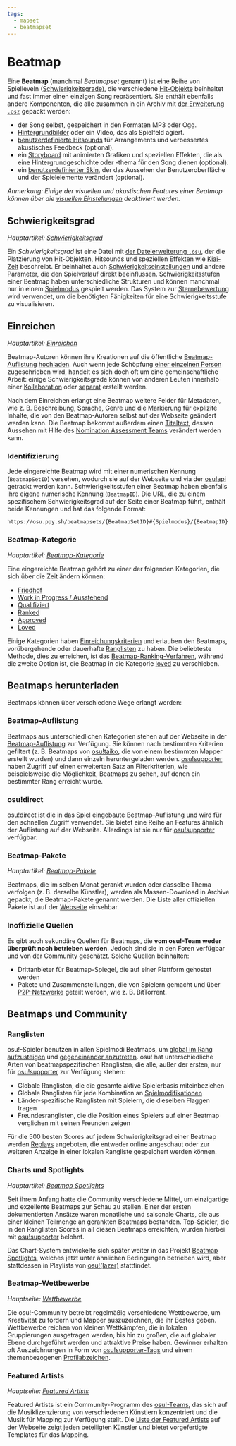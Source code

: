```yaml
---
tags:
  - mapset
  - beatmapset
---
```


# Beatmap

Eine **Beatmap** (manchmal *Beatmapset* genannt) ist eine Reihe von Spielleveln ([Schwierigkeitsgrade](#schwierigkeitsgrad)), die verschiedene [Hit-Objekte](/wiki/Gameplay/Hit_object) beinhaltet und fast immer einen einzigen Song repräsentiert. Sie enthält ebenfalls andere Komponenten, die alle zusammen in ein Archiv mit [der Erweiterung `.osz`](/wiki/Client/File_formats/osz_(file_format)) gepackt werden:

- der Song selbst, gespeichert in den Formaten MP3 oder Ogg.
- [Hintergrundbilder](/wiki/Beatmap/Background) oder ein Video, das als Spielfeld agiert.
- [benutzerdefinierte Hitsounds](/wiki/Beatmapping/Hitsound) für Arrangements und verbessertes akustisches Feedback (optional).
- ein [Storyboard](/wiki/Storyboard) mit animierten Grafiken und speziellen Effekten, die als eine Hintergrundgeschichte oder -thema für den Song dienen (optional).
- ein [benutzerdefinierter Skin](/wiki/Skinning), der das Aussehen der Benutzeroberfläche und der Spielelemente verändert (optional).

*Anmerkung: Einige der visuellen und akustischen Features einer Beatmap können über die [visuellen Einstellungen](/wiki/Client/Interface/Visual_settings) deaktiviert werden.*

## Schwierigkeitsgrad

*Hauptartikel: [Schwierigkeitsgrad](/wiki/Beatmap/Difficulty)*

Ein *Schwierigkeitsgrad* ist eine Datei mit [der Dateierweiterung `.osu`](/wiki/Client/File_formats/osu_(file_format)), der die Platzierung von Hit-Objekten, Hitsounds und speziellen Effekten wie [Kiai-Zeit](/wiki/Gameplay/Kiai_time) beschreibt. Er beinhaltet auch [Schwierigkeitseinstellungen](/wiki/Client/Beatmap_editor/Song_setup#difficulty) und andere Parameter, die den Spielverlauf direkt beeinflussen. Schwierigkeitsstufen einer Beatmap haben unterschiedliche Strukturen und können manchmal nur in einem [Spielmodus](/wiki/Game_mode) gespielt werden. Das System zur [Sternebewertung](/wiki/Beatmap/Star_rating) wird verwendet, um die benötigten Fähigkeiten für eine Schwierigkeitsstufe zu visualisieren.

## Einreichen

*Hauptartikel: [Einreichen](/wiki/Beatmapping/Beatmap_submission)*

Beatmap-Autoren können ihre Kreationen auf die öffentliche [Beatmap-Auflistung](https://osu.ppy.sh/beatmapsets) [hochladen](/wiki/Beatmapping/Beatmap_submission). Auch wenn jede Schöpfung [einer einzelnen Person](/wiki/Beatmap/Beatmap_host) zugeschrieben wird, handelt es sich doch oft um eine gemeinschaftliche Arbeit: einige Schwierigkeitsgrade können von anderen Leuten innerhalb einer [Kollaboration](/wiki/Beatmap/Beatmap_collaborations) oder [separat](/wiki/Beatmap/Guest_difficulty) erstellt werden.

Nach dem Einreichen erlangt eine Beatmap weitere Felder für Metadaten, wie z. B. Beschreibung, Sprache, Genre und die Markierung für explizite Inhalte, die von den Beatmap-Autoren selbst auf der Webseite geändert werden kann. Die Beatmap bekommt außerdem einen [Titeltext](/wiki/Beatmap/Title_text), dessen Aussehen mit Hilfe des [Nomination Assessment Teams](/wiki/People/Nomination_Assessment_Team) verändert werden kann.

### Identifizierung

Jede eingereichte Beatmap wird mit einer numerischen Kennung (`BeatmapSetID`) versehen, wodurch sie auf der Webseite und via der [osu!api](/wiki/osu!api) getrackt werden kann. Schwierigkeitsstufen einer Beatmap haben ebenfalls ihre eigene numerische Kennung (`BeatmapID`). Die URL, die zu einem spezifischem Schwierigkeitsgrad auf der Seite einer Beatmap führt, enthält beide Kennungen und hat das folgende Format:

```
https://osu.ppy.sh/beatmapsets/{BeatmapSetID}#{Spielmodus}/{BeatmapID}
```

### Beatmap-Kategorie

*Hauptartikel: [Beatmap-Kategorie](Category)*

Eine eingereichte Beatmap gehört zu einer der folgenden Kategorien, die sich über die Zeit ändern können:

- [Friedhof](Category#graveyard)
- [Work in Progress / Ausstehend](Category#wip-and-pending)
- [Qualifiziert](Category#qualified)
- [Ranked](Category#ranked)
- [Approved](Category#approved)
- [Loved](Category#loved)

Einige Kategorien haben [Einreichungskriterien](/wiki/Ranking_criteria) und erlauben den Beatmaps, vorübergehende oder dauerhafte [Ranglisten](#ranglisten) zu haben. Die beliebteste Methode, dies zu erreichen, ist das [Beatmap-Ranking-Verfahren](/wiki/Beatmap_ranking_procedure), während die zweite Option ist, die Beatmap in die Kategorie [loved](Category#loved) zu verschieben.

## Beatmaps herunterladen

Beatmaps können über verschiedene Wege erlangt werden:

### Beatmap-Auflistung

Beatmaps aus unterschiedlichen Kategorien stehen auf der Webseite in der [Beatmap-Auflistung](https://osu.ppy.sh/beatmapsets) zur Verfügung. Sie können nach bestimmten Kriterien gefiltert (z. B. Beatmaps von [osu!taiko](/wiki/Game_mode/osu!taiko), die von einem bestimmten Mapper erstellt wurden) und dann einzeln heruntergeladen werden. [osu!supporter](/wiki/osu!supporter) haben Zugriff auf einen erweiterten Satz an Filterkriterien, wie beispielsweise die Möglichkeit, Beatmaps zu sehen, auf denen ein bestimmter Rang erreicht wurde.

### osu!direct

osu!direct ist die in das Spiel eingebaute Beatmap-Auflistung und wird für den schnellen Zugriff verwendet. Sie bietet eine Reihe an Features ähnlich der Auflistung auf der Webseite. Allerdings ist sie nur für [osu!supporter](/wiki/osu!supporter) verfügbar.

### Beatmap-Pakete

*Hauptartikel: [Beatmap-Pakete](Packs)*

Beatmaps, die im selben Monat gerankt wurden oder dasselbe Thema verfolgen (z. B. derselbe Künstler), werden als Massen-Download in Archive gepackt, die Beatmap-Pakete genannt werden. Die Liste aller offiziellen Pakete ist auf der [Webseite](https://osu.ppy.sh/beatmaps/packs) einsehbar.

### Inoffizielle Quellen

Es gibt auch sekundäre Quellen für Beatmaps, die **vom osu!-Team weder überprüft noch betrieben werden**. Jedoch sind sie in den Foren verfügbar und von der Community geschätzt. Solche Quellen beinhalten:

- Drittanbieter für Beatmap-Spiegel, die auf einer Plattform gehostet werden
- Pakete und Zusammenstellungen, die von Spielern gemacht und über [P2P-Netzwerke](https://de.wikipedia.org/wiki/Peer-to-Peer) geteilt werden, wie z. B. BitTorrent.

## Beatmaps und Community

### Ranglisten

osu!-Spieler benutzen in allen Spielmodi Beatmaps, um [global im Rang aufzusteigen](/wiki/Performance_points) und [gegeneinander anzutreten](/wiki/Ranking). osu! hat unterschiedliche Arten von beatmapspezifischen Ranglisten, die alle, außer der ersten, nur für [osu!supporter](/wiki/osu!supporter) zur Verfügung stehen:

- Globale Ranglisten, die die gesamte aktive Spielerbasis miteinbeziehen
- Globale Ranglisten für jede Kombination an [Spielmodifikationen](/wiki/Gameplay/Game_modifier)
- Länder-spezifische Ranglisten mit Spielern, die dieselben Flaggen tragen
- Freundesranglisten, die die Position eines Spielers auf einer Beatmap verglichen mit seinen Freunden zeigen

Für die 500 besten Scores auf jedem Schwierigkeitsgrad einer Beatmap werden [Replays](/wiki/Gameplay/Replay) angeboten, die entweder online angeschaut oder zur weiteren Anzeige in einer lokalen Rangliste gespeichert werden können.

### Charts und Spotlights

*Hauptartikel: [Beatmap Spotlights](/wiki/Beatmap_Spotlights)*

Seit ihrem Anfang hatte die Community verschiedene Mittel, um einzigartige und exzellente Beatmaps zur Schau zu stellen. Einer der ersten dokumentierten Ansätze waren monatliche und saisonale Charts, die aus einer kleinen Teilmenge an gerankten Beatmaps bestanden. Top-Spieler, die in den Ranglisten Scores in all diesen Beatmaps erreichten, wurden hierbei mit [osu!supporter](/wiki/osu!supporter) belohnt.

Das Chart-System entwickelte sich später weiter in das Projekt [Beatmap Spotlights](/wiki/Beatmap_Spotlights), welches jetzt unter ähnlichen Bedingungen betrieben wird, aber stattdessen in Playlists von [osu!(lazer)](/wiki/Client/Release_stream/Lazer) stattfindet.

### Beatmap-Wettbewerbe

*Hauptseite: [Wettbewerbe](/wiki/Contests)*

Die osu!-Community betreibt regelmäßig verschiedene Wettbewerbe, um Kreativität zu fördern und Mapper auszuzeichnen, die ihr Bestes geben. Wettbewerbe reichen von kleinen Wettkämpfen, die in lokalen Gruppierungen ausgetragen werden, bis hin zu großen, die auf globaler Ebene durchgeführt werden und attraktive Preise haben. Gewinner erhalten oft Auszeichnungen in Form von [osu!supporter-Tags](/wiki/osu!supporter) und einem themenbezogenen [Profilabzeichen](/wiki/Community/Profile_badge).

### Featured Artists

*Hauptseite: [Featured Artists](/wiki/People/Featured_Artists)*

Featured Artists ist ein Community-Programm des [osu!-Teams](/wiki/People/osu!_team), das sich auf die Musiklizenzierung von verschiedenen Künstlern konzentriert und die Musik für Mapping zur Verfügung stellt. Die [Liste der Featured Artists](https://osu.ppy.sh/beatmaps/artists) auf der Webseite zeigt jeden beteiligten Künstler und bietet vorgefertigte Templates für das Mapping.

